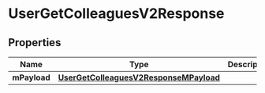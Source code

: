 
# UserGetColleaguesV2Response

## Properties
| Name | Type | Description | Notes |
| ------------ | ------------- | ------------- | ------------- |
| **mPayload** | [**UserGetColleaguesV2ResponseMPayload**](UserGetColleaguesV2ResponseMPayload.md) |  |  |



